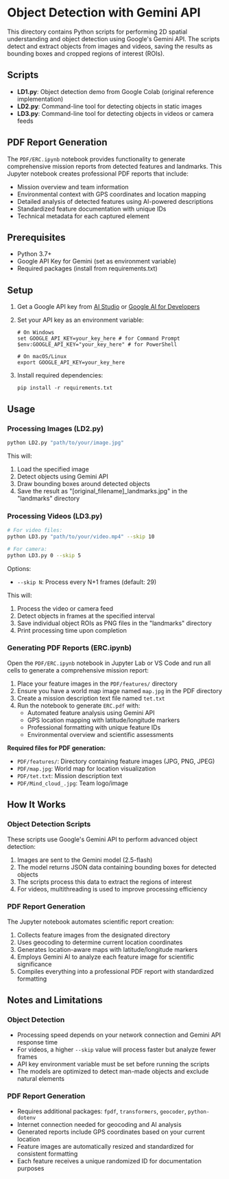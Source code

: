 # Object Detection with Gemini API

This directory contains Python scripts for performing 2D spatial understanding and object detection using Google's Gemini API. The scripts detect and extract objects from images and videos, saving the results as bounding boxes and cropped regions of interest (ROIs).

## Scripts

- **LD1.py**: Object detection demo from Google Colab (original reference implementation)
- **LD2.py**: Command-line tool for detecting objects in static images
- **LD3.py**: Command-line tool for detecting objects in videos or camera feeds

## PDF Report Generation

The `PDF/ERC.ipynb` notebook provides functionality to generate comprehensive mission reports from detected features and landmarks. This Jupyter notebook creates professional PDF reports that include:

- Mission overview and team information
- Environmental context with GPS coordinates and location mapping
- Detailed analysis of detected features using AI-powered descriptions
- Standardized feature documentation with unique IDs
- Technical metadata for each captured element

## Prerequisites

- Python 3.7+
- Google API Key for Gemini (set as environment variable)
- Required packages (install from requirements.txt)

## Setup

1. Get a Google API key from [AI Studio](https://aistudio.google.com/) or [Google AI for Developers](https://ai.google.dev/)
2. Set your API key as an environment variable:

   ```
   # On Windows
   set GOOGLE_API_KEY=your_key_here # for Command Prompt
   $env:GOOGLE_API_KEY="your_key_here" # for PowerShell

   # On macOS/Linux
   export GOOGLE_API_KEY=your_key_here
   ```

3. Install required dependencies:
   ```
   pip install -r requirements.txt
   ```

## Usage

### Processing Images (LD2.py)

```bash
python LD2.py "path/to/your/image.jpg"
```

This will:

1. Load the specified image
2. Detect objects using Gemini API
3. Draw bounding boxes around detected objects
4. Save the result as "[original_filename]\_landmarks.jpg" in the "landmarks" directory

### Processing Videos (LD3.py)

```bash
# For video files:
python LD3.py "path/to/your/video.mp4" --skip 10

# For camera:
python LD3.py 0 --skip 5
```

Options:

- `--skip N`: Process every N+1 frames (default: 29)

This will:

1. Process the video or camera feed
2. Detect objects in frames at the specified interval
3. Save individual object ROIs as PNG files in the "landmarks" directory
4. Print processing time upon completion

### Generating PDF Reports (ERC.ipynb)

Open the `PDF/ERC.ipynb` notebook in Jupyter Lab or VS Code and run all cells to generate a comprehensive mission report:

1. Place your feature images in the `PDF/features/` directory
2. Ensure you have a world map image named `map.jpg` in the PDF directory
3. Create a mission description text file named `tet.txt`
4. Run the notebook to generate `ERC.pdf` with:
   - Automated feature analysis using Gemini API
   - GPS location mapping with latitude/longitude markers
   - Professional formatting with unique feature IDs
   - Environmental overview and scientific assessments

**Required files for PDF generation:**

- `PDF/features/`: Directory containing feature images (JPG, PNG, JPEG)
- `PDF/map.jpg`: World map for location visualization
- `PDF/tet.txt`: Mission description text
- `PDF/Mind_cloud_.jpg`: Team logo/image

## How It Works

### Object Detection Scripts

These scripts use Google's Gemini API to perform advanced object detection:

1. Images are sent to the Gemini model (2.5-flash)
2. The model returns JSON data containing bounding boxes for detected objects
3. The scripts process this data to extract the regions of interest
4. For videos, multithreading is used to improve processing efficiency

### PDF Report Generation

The Jupyter notebook automates scientific report creation:

1. Collects feature images from the designated directory
2. Uses geocoding to determine current location coordinates
3. Generates location-aware maps with latitude/longitude markers
4. Employs Gemini AI to analyze each feature image for scientific significance
5. Compiles everything into a professional PDF report with standardized formatting

## Notes and Limitations

### Object Detection

- Processing speed depends on your network connection and Gemini API response time
- For videos, a higher `--skip` value will process faster but analyze fewer frames
- API key environment variable must be set before running the scripts
- The models are optimized to detect man-made objects and exclude natural elements

### PDF Report Generation

- Requires additional packages: `fpdf`, `transformers`, `geocoder`, `python-dotenv`
- Internet connection needed for geocoding and AI analysis
- Generated reports include GPS coordinates based on your current location
- Feature images are automatically resized and standardized for consistent formatting
- Each feature receives a unique randomized ID for documentation purposes
